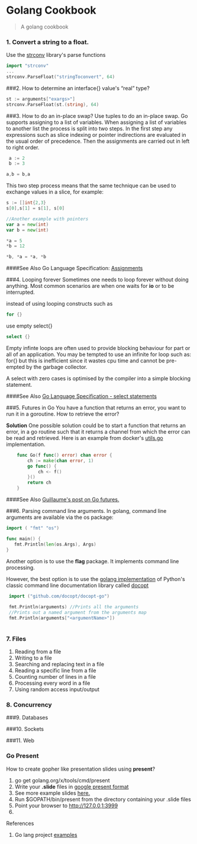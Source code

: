 Golang Cookbook
===============
> A golang cookbook 

### 1. Convert a string to a float.
Use the [strconv](http://golang.org/pkg/strconv/#ParseFloat) library's parse functions
```go
import "strconv"
...
strconv.ParseFloat("stringToconvert", 64)
```
###2. How to determine an interface{} value's “real” type?
```go
st := arguments["exargs>"]
strconv.ParseFloat(st.(string), 64)
```

###3. How to do an in-place swap?
Use tuples to do an in-place swap. Go supports assigning to a list of variables. When assigning a list of variables to another list the process is split into two steps. In the first step any expressions such as slice indexing or pointer indirections are evaluated in the usual order of precedence. Then the assignments are carried out in left to right order.

```go
 a := 2
 b := 3

a,b = b,a
```
This two step process means that the same technique can be used to exchange values in a slice, for example:
```go
s := []int{2,3}
s[0],s[1] = s[1], s[0]

//Another example with pointers
var a = new(int)
var b = new(int)

*a = 5
*b = 12

*b, *a = *a, *b
```
####See Also
Go Language Specification: [Assignments](http://golang.org/ref/spec#Assignments)

###4. Looping forever
Sometimes one needs to loop forever without doing anything. Most common scenarios are when one waits for **io** or to be interrupted.

instead of using looping constructs such as 
```go
for {}
```
use empty select{}
```go
select {}
```
Empty infinte loops are often used to provide blocking behaviour for part or all of an application. You may be tempted to use an infinite for loop such as: for{} but this is inefficient since it wastes cpu time and cannot be pre-empted by the garbage collector. 

A select with zero cases is optimised by the compiler into a simple blocking statement.

####See Also
[Go Language Specification - select statements](http://golang.org/ref/spec#Select_statements)

###5. Futures in Go
You have a function that returns an error, you want to run it in a goroutine. How to retrieve the error?

**Solution**
One possible solution could be to start a function that returns an error, in a go routine such that it returns a channel from which the error can be read and retrieved. Here is an example from docker's [utils.go](https://github.com/docker/docker/blob/66c8f87e89ba0dd824cf640a159210fbbb8019ec/utils/utils.go#L40) implementation.
```go
	func Go(f func() error) chan error {
		ch := make(chan error, 1)
		go func() {
			ch <- f()
		}()
		return ch
	}
```
####See Also
[Guillaume's post on Go futures.](http://blog.charmes.net/search/label/Golang)

###6. Parsing command line arguments.
 In golang, command line arguments are available via the os package: 
```go
import ( "fmt" "os")

func main() {
   fmt.Println(len(os.Args), Args)
}
```

Another option is to use the **flag** package. It implements command line processing.

However, the best option is to use the [golang implementation](https://github.com/docopt/docopt.go) of Python's classic command line documentation library called [docopt](http://docopt.org/) 

```go
 import ("github.com/docopt/docopt-go")
 
 fmt.Println(arguments) //Prints all the arguments
 //Prints out a named argument from the arguments map
 fmt.Println(arguments["<argumentName>"]) 
 
```
### 7. Files

 1. Reading from a file
 2. Writing to a file
 3. Searching and replacing text in a file
 4. Reading a specific line from a file
 5. Counting number of lines in a file
 6. Processing every word in a file
 7. Using random access input/output
 
### 8. Concurrency

###9. Databases

###10. Sockets

###11. Web 

### Go Present
How to create gopher like presentation slides using **present**?

 1. go get golang.org/x/tools/cmd/present
 2. Write your **.slide** files in [google present format]()
 3. See more example slides [here.](https://github.com/golang/talks/tree/master/2014)
 4. Run $GOPATH/bin/present from the directory containing your .slide files
 5. Point your browser to http://127.0,0,1:3999
 6. 
References

1. Go lang project [examples](https://github.com/golang/example)

 
